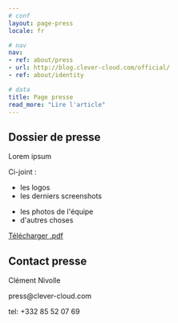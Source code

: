 ```yaml
---
# conf
layout: page-press
locale: fr

# nav
nav:
- ref: about/press
- url: http://blog.clever-cloud.com/official/
- ref: about/identity

# data
title: Page presse
read_more: "Lire l'article"
---
```

<div id="press-header" class="full-bg">
	<div class="container page">
    <div class="row">
    	<div class="span9">
        <h2>Dossier de presse</h2>
        <p>
          Lorem ipsum
        </p>
        <p>Ci-joint :</p>
        <div class="row">
        	<div class="span2">
        		<ul>
        			<li>les logos</li>
              <li>les derniers screenshots</li>
        		</ul>
        	</div>
        	<div class="span2">
        		<ul>
        			<li>les photos de l'équipe</li>
              <li>d'autres choses</li>
        		</ul>
        	</div>
          <div class="span4 offset1">
            <a id="download-press-kit" href="clever-cloud-press-kit.pdf" class="btn btn-primary btn-large">
              Télécharger .pdf
            </a>
          </div>
        </div>
      </div>
    	<div class="span3">
        <h2>Contact presse</h2>
        <p>Clément Nivolle</p>
        <p>press@clever-cloud.com</p>
        <p>tel: +332 85 52 07 69</p>
      </div>
    </div>
  </div>
</div>
